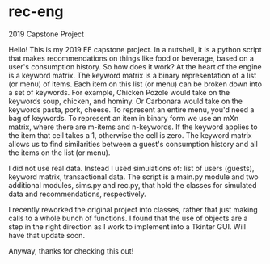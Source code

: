 # rec-eng
2019 Capstone Project

Hello! This is my 2019 EE capstone project. In a nutshell, it is a python script that makes recommendations on things 
like food or beverage, based on a user's consumption history. So how does it work? At the heart of the engine is a 
keyword matrix. The keyword matrix is a binary representation of a list (or menu) of items. Each item on this list
(or menu) can be broken down into a set of keywords. For example, Chicken Pozole would take on the keywords soup, 
chicken, and hominy. Or Carbonara would take on the keywords pasta, pork, cheese. To represent an entire menu, you'd
need a bag of keywords. To represent an item in binary form we use an mXn matrix, where there are m-items and n-keywords.
If the keyword applies to the item that cell takes a 1, otherwise the cell is zero. The keyword matrix allows us to
find similarities between a guest's consumption history and all the items on the list (or menu).

I did not use real data. Instead I used simulations of: list of users (guests), keyword matrix, transactional data. The
script is a main.py module and two additional modules, sims.py and rec.py, that hold the classes for simulated data
and recommendations, respectively.

I recently reworked the original project into classes, rather that just making calls to a whole bunch of functions. I
found that the use of objects are a step in the right direction as I work to implement into a Tkinter GUI. Will have 
that update soon.

Anyway, thanks for checking this out!

